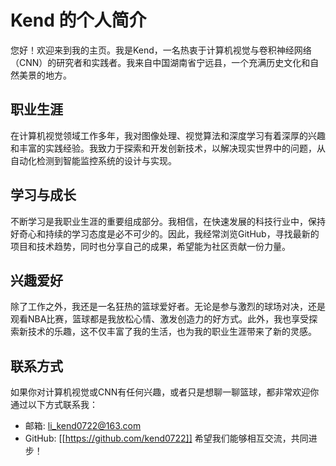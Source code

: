 # Kend 的个人简介
您好！欢迎来到我的主页。我是Kend，一名热衷于计算机视觉与卷积神经网络（CNN）的研究者和实践者。我来自中国湖南省宁远县，一个充满历史文化和自然美景的地方。
## 职业生涯
在计算机视觉领域工作多年，我对图像处理、视觉算法和深度学习有着深厚的兴趣和丰富的实践经验。我致力于探索和开发创新技术，以解决现实世界中的问题，从自动化检测到智能监控系统的设计与实现。
## 学习与成长
不断学习是我职业生涯的重要组成部分。我相信，在快速发展的科技行业中，保持好奇心和持续的学习态度是必不可少的。因此，我经常浏览GitHub，寻找最新的项目和技术趋势，同时也分享自己的成果，希望能为社区贡献一份力量。
## 兴趣爱好
除了工作之外，我还是一名狂热的篮球爱好者。无论是参与激烈的球场对决，还是观看NBA比赛，篮球都是我放松心情、激发创造力的好方式。此外，我也享受探索新技术的乐趣，这不仅丰富了我的生活，也为我的职业生涯带来了新的灵感。
## 联系方式
如果你对计算机视觉或CNN有任何兴趣，或者只是想聊一聊篮球，都非常欢迎你通过以下方式联系我：
- 邮箱: li_kend0722@163.com
- GitHub: [[https://github.com/kend0722]]
希望我们能够相互交流，共同进步！
